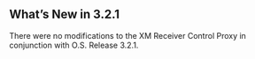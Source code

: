 ## What’s New in 3.2.1

There were no modifications to the XM Receiver Control Proxy in conjunction with O.S. Release 3.2.1.
